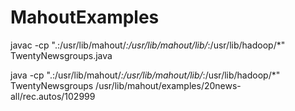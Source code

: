 MahoutExamples
==============


javac -cp ".:/usr/lib/mahout/*:/usr/lib/mahout/lib/*:/usr/lib/hadoop/*" TwentyNewsgroups.java

java -cp ".:/usr/lib/mahout/*:/usr/lib/mahout/lib/*:/usr/lib/hadoop/*" TwentyNewsgroups /usr/lib/mahout/examples/20news-all/rec.autos/102999
